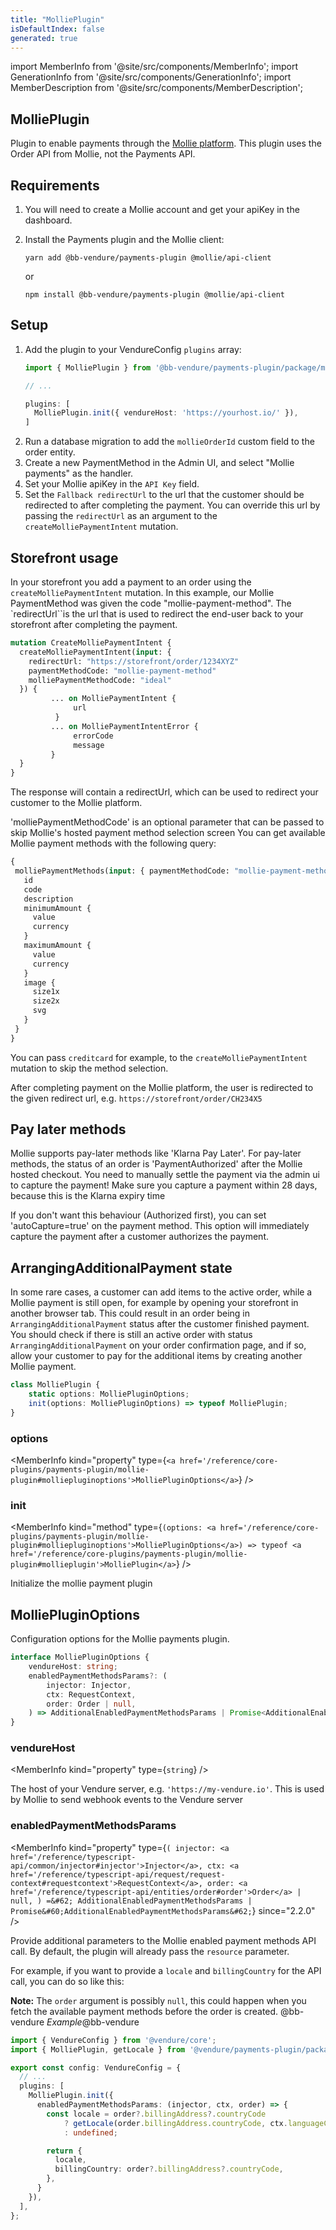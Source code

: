 ```yaml
---
title: "MolliePlugin"
isDefaultIndex: false
generated: true
---
```

<!-- This file was generated from the Vendure source. Do not modify. Instead, re-run the "docs:build" script -->
import MemberInfo from '@site/src/components/MemberInfo';
import GenerationInfo from '@site/src/components/GenerationInfo';
import MemberDescription from '@site/src/components/MemberDescription';


## MolliePlugin

<GenerationInfo sourceFile="packages/payments-plugin/src/mollie/mollie.plugin.ts" sourceLine="192" packageName="@bb-vendure/payments-plugin" />

Plugin to enable payments through the [Mollie platform](https://docs.mollie.com/).
This plugin uses the Order API from Mollie, not the Payments API.

## Requirements

1. You will need to create a Mollie account and get your apiKey in the dashboard.
2. Install the Payments plugin and the Mollie client:

    `yarn add @bb-vendure/payments-plugin @mollie/api-client`

    or

    `npm install @bb-vendure/payments-plugin @mollie/api-client`

## Setup

1. Add the plugin to your VendureConfig `plugins` array:
    ```ts
    import { MolliePlugin } from '@bb-vendure/payments-plugin/package/mollie';

    // ...

    plugins: [
      MolliePlugin.init({ vendureHost: 'https://yourhost.io/' }),
    ]
    ```
2. Run a database migration to add the `mollieOrderId` custom field to the order entity.
3. Create a new PaymentMethod in the Admin UI, and select "Mollie payments" as the handler.
4. Set your Mollie apiKey in the `API Key` field.
5. Set the `Fallback redirectUrl` to the url that the customer should be redirected to after completing the payment.
You can override this url by passing the `redirectUrl` as an argument to the `createMolliePaymentIntent` mutation.

## Storefront usage

In your storefront you add a payment to an order using the `createMolliePaymentIntent` mutation. In this example, our Mollie
PaymentMethod was given the code "mollie-payment-method". The `redirectUrl``is the url that is used to redirect the end-user
back to your storefront after completing the payment.

```GraphQL
mutation CreateMolliePaymentIntent {
  createMolliePaymentIntent(input: {
    redirectUrl: "https://storefront/order/1234XYZ"
    paymentMethodCode: "mollie-payment-method"
    molliePaymentMethodCode: "ideal"
  }) {
         ... on MolliePaymentIntent {
              url
          }
         ... on MolliePaymentIntentError {
              errorCode
              message
         }
  }
}
```

The response will contain
a redirectUrl, which can be used to redirect your customer to the Mollie
platform.

'molliePaymentMethodCode' is an optional parameter that can be passed to skip Mollie's hosted payment method selection screen
You can get available Mollie payment methods with the following query:

```GraphQL
{
 molliePaymentMethods(input: { paymentMethodCode: "mollie-payment-method" }) {
   id
   code
   description
   minimumAmount {
     value
     currency
   }
   maximumAmount {
     value
     currency
   }
   image {
     size1x
     size2x
     svg
   }
 }
}
```
You can pass `creditcard` for example, to the `createMolliePaymentIntent` mutation to skip the method selection.

After completing payment on the Mollie platform,
the user is redirected to the given redirect url, e.g. `https://storefront/order/CH234X5`

## Pay later methods
Mollie supports pay-later methods like 'Klarna Pay Later'. For pay-later methods, the status of an order is
'PaymentAuthorized' after the Mollie hosted checkout. You need to manually settle the payment via the admin ui to capture the payment!
Make sure you capture a payment within 28 days, because this is the Klarna expiry time

If you don't want this behaviour (Authorized first), you can set 'autoCapture=true' on the payment method. This option will immediately
capture the payment after a customer authorizes the payment.

## ArrangingAdditionalPayment state

In some rare cases, a customer can add items to the active order, while a Mollie payment is still open,
for example by opening your storefront in another browser tab.
This could result in an order being in `ArrangingAdditionalPayment` status after the customer finished payment.
You should check if there is still an active order with status `ArrangingAdditionalPayment` on your order confirmation page,
and if so, allow your customer to pay for the additional items by creating another Mollie payment.

```ts title="Signature"
class MolliePlugin {
    static options: MolliePluginOptions;
    init(options: MolliePluginOptions) => typeof MolliePlugin;
}
```

<div className="members-wrapper">

### options

<MemberInfo kind="property" type={`<a href='/reference/core-plugins/payments-plugin/mollie-plugin#molliepluginoptions'>MolliePluginOptions</a>`}   />


### init

<MemberInfo kind="method" type={`(options: <a href='/reference/core-plugins/payments-plugin/mollie-plugin#molliepluginoptions'>MolliePluginOptions</a>) => typeof <a href='/reference/core-plugins/payments-plugin/mollie-plugin#mollieplugin'>MolliePlugin</a>`}   />

Initialize the mollie payment plugin


</div>


## MolliePluginOptions

<GenerationInfo sourceFile="packages/payments-plugin/src/mollie/mollie.plugin.ts" sourceLine="29" packageName="@bb-vendure/payments-plugin" />

Configuration options for the Mollie payments plugin.

```ts title="Signature"
interface MolliePluginOptions {
    vendureHost: string;
    enabledPaymentMethodsParams?: (
        injector: Injector,
        ctx: RequestContext,
        order: Order | null,
    ) => AdditionalEnabledPaymentMethodsParams | Promise<AdditionalEnabledPaymentMethodsParams>;
}
```

<div className="members-wrapper">

### vendureHost

<MemberInfo kind="property" type={`string`}   />

The host of your Vendure server, e.g. `'https://my-vendure.io'`.
This is used by Mollie to send webhook events to the Vendure server
### enabledPaymentMethodsParams

<MemberInfo kind="property" type={`(
         injector: <a href='/reference/typescript-api/common/injector#injector'>Injector</a>,
         ctx: <a href='/reference/typescript-api/request/request-context#requestcontext'>RequestContext</a>,
         order: <a href='/reference/typescript-api/entities/order#order'>Order</a> | null,
     ) =&#62; AdditionalEnabledPaymentMethodsParams | Promise&#60;AdditionalEnabledPaymentMethodsParams&#62;`}  since="2.2.0"  />

Provide additional parameters to the Mollie enabled payment methods API call. By default,
the plugin will already pass the `resource` parameter.

For example, if you want to provide a `locale` and `billingCountry` for the API call, you can do so like this:

**Note:** The `order` argument is possibly `null`, this could happen when you fetch the available payment methods
before the order is created.
@bb-vendure
*Example*@bb-vendure

```ts
import { VendureConfig } from '@vendure/core';
import { MolliePlugin, getLocale } from '@vendure/payments-plugin/package/mollie';

export const config: VendureConfig = {
  // ...
  plugins: [
    MolliePlugin.init({
      enabledPaymentMethodsParams: (injector, ctx, order) => {
        const locale = order?.billingAddress?.countryCode
            ? getLocale(order.billingAddress.countryCode, ctx.languageCode)
            : undefined;

        return {
          locale,
          billingCountry: order?.billingAddress?.countryCode,
        },
      }
    }),
  ],
};
```


</div>
